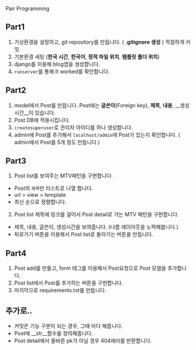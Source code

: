 Pair Programming


## Part1
1. 가상환경을 설정하고, git repository를 만듭니다. ( __.gitignore 생성__ ) 적절하게 커밋.
2. 기본환경 세팅 (__한국 시간__, __한국어__, __정적 파일 위치__, __템플릿 폴더 위치__)
3. django를 이용해 blog앱을 생성합니다.  
4. `runserver`를 통해 It worked를 확인합니다.

## Part2
1. model에서 Post를 만듭니다. Post에는 __글쓴이__(Foreign key), __제목__, __내용__, __생성시간__이 있습니다.  
2. Post DB에 적용시킵니다.
3. `createsuperuser`로 관리자 아이디를 하나 생성합니다.
4. admin에 Post를 추가해서 `localhost/admin`에 Post가 있는지 확인합니다. ( admin에서 Post를 5개 정도 만듭니다.)


## Part3
1. Post list를 보여주는 MTV패턴을 구현합니다. 
  - Post의 `제목`만 리스트로 나열 합니다.
  - url > view > template
  - 최신 순으로 정렬합니다.

2. Post list 제목에 링크를 걸어서 Post detail로 가는 MTV 패턴을 구현합니다.
  - 제목, 내용, 글쓴이, 생성시간을 보여줍니다. (나름 레이아웃을 노력해봅니다.)
  - 뒤로가기 버튼을 이용해서 Post list로 돌아가는 버튼을 만듭니다.

## Part4
1. Post add를 만들고, form 태그를 이용해서 Post요청으로 Post 모델을 추가합니다.  
2. Post list에서 Post를 추가하는 버튼을 구현합니다.
3. 마지막으로 requirements.txt를 만듭니다.

## 추가로..
- 커밋은 기능 구분이 되는 경우, 그때 마다 해줍니다.  
- Post에 \_\_str\_\_함수를 정의해줍니다.  
- Post detail에서 올바른 pk가 아닐 경우 404에러를 반환합니다.  
